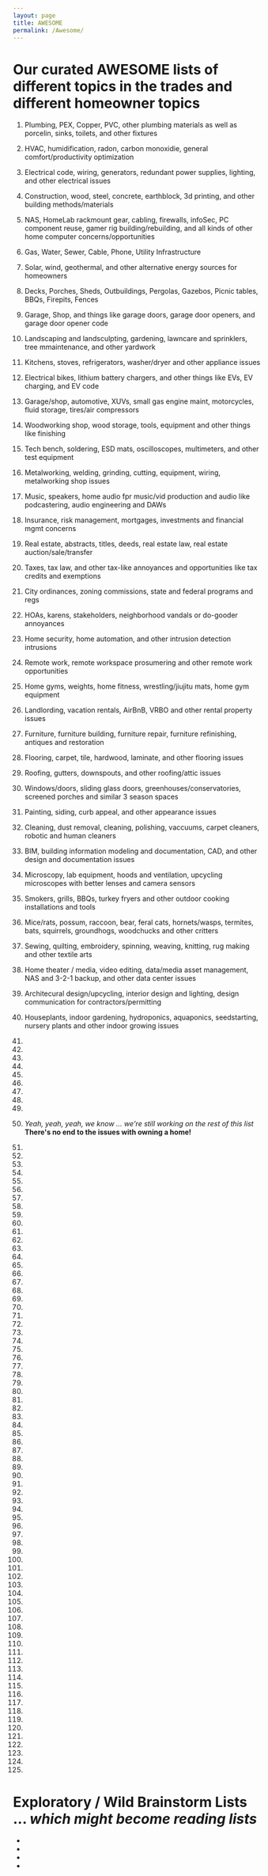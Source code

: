 ```yaml
---
layout: page
title: AWESOME
permalink: /Awesome/
---
```



# Our curated AWESOME lists of different topics in the trades and different homeowner topics


1) Plumbing, PEX, Copper, PVC, other plumbing materials as well as porcelin, sinks, toilets, and other fixtures 

2) HVAC, humidification, radon, carbon monoxidie, general comfort/productivity optimization

3) Electrical code, wiring, generators, redundant power supplies, lighting, and other electrical issues

4) Construction, wood, steel, concrete, earthblock, 3d printing, and other building methods/materials 

5) NAS, HomeLab rackmount gear, cabling, firewalls, infoSec, PC component reuse, gamer rig building/rebuilding, and all kinds of other home computer concerns/opportunities

6) Gas, Water, Sewer, Cable, Phone, Utility Infrastructure

7) Solar, wind, geothermal, and other alternative energy sources for homeowners

8) Decks, Porches, Sheds, Outbuildings, Pergolas, Gazebos, Picnic tables, BBQs, Firepits, Fences

9) Garage, Shop, and things like garage doors, garage door openers, and garage door opener code

10) Landscaping and landsculpting, gardening, lawncare and sprinklers, tree mmaintenance, and other yardwork

11) Kitchens, stoves, refrigerators, washer/dryer and other appliance issues

12) Electrical bikes, lithium battery chargers, and other things like EVs, EV charging, and EV code

13) Garage/shop, automotive, XUVs, small gas engine maint, motorcycles, fluid storage, tires/air compressors

14) Woodworking shop, wood storage, tools, equipment and other things like finishing 

15) Tech bench, soldering, ESD mats, oscilloscopes, multimeters, and other test equipment

16) Metalworking, welding, grinding, cutting, equipment, wiring, metalworking shop issues

17) Music, speakers, home audio fpr music/vid production and audio like podcastering, audio engineering and DAWs

18) Insurance, risk management, mortgages, investments and financial mgmt concerns

19) Real estate, abstracts, titles, deeds, real estate law, real estate auction/sale/transfer

20) Taxes, tax law, and other tax-like annoyances and opportunities like tax credits and exemptions

21) City ordinances, zoning commissions, state and federal programs and regs

22) HOAs, karens, stakeholders, neighborhood vandals or do-gooder annoyances

23) Home security, home automation, and other intrusion detection intrusions

24) Remote work, remote workspace prosumering and other remote work opportunities

25) Home gyms, weights, home fitness, wrestling/jiujitu mats, home gym equipment

26) Landlording, vacation rentals, AirBnB, VRBO and other rental property issues

27) Furniture, furniture building, furniture repair, furniture refinishing, antiques and restoration

28) Flooring, carpet, tile, hardwood, laminate, and other flooring issues

29) Roofing, gutters, downspouts, and other roofing/attic issues

30) Windows/doors, sliding glass doors, greenhouses/conservatories, screened porches and similar 3 season spaces

31) Painting, siding, curb appeal, and other appearance issues

32) Cleaning, dust removal, cleaning, polishing, vaccuums, carpet cleaners, robotic and human cleaners

33) BIM, building information modeling and documentation, CAD, and other design and documentation issues

34) Microscopy, lab equipment, hoods and ventilation, upcycling microscopes with better lenses and camera sensors

35) Smokers, grills, BBQs, turkey fryers and other outdoor cooking installations and tools

36) Mice/rats, possum, raccoon, bear, feral cats, hornets/wasps, termites, bats, squirrels, groundhogs, woodchucks and other critters

37) Sewing, quilting, embroidery, spinning, weaving, knitting, rug making and other textile arts

38) Home theater / media, video editing, data/media asset management, NAS and 3-2-1 backup, and other data center issues

39) Architecural design/upcycling, interior design and lighting, design communication for contractors/permitting

40) Houseplants, indoor gardening, hydroponics, aquaponics, seedstarting, nursery plants and other indoor growing issues

41)

42) 

43)

44) 

45)

46)

47)

48)

49)

50) *Yeah, yeah, yeah, we know ... we're still working on the rest of this list* **There's no end to the issues with owning a home!**

51)

52) 

53)

54) 

55)

56)

57)

58)

59)

60)

61)

62) 

63)

64) 

65)

66)

67)

68)

69)

70)

71)

72) 

73)

74) 

75)

76)

77)

78)

79)

80)

81)

82) 

83)

84) 

85)

86)

87)

88)

89)

90)

91)

92) 

93)

94) 

95)

96)

97)

98)

99)

100)

101)

102) 

103)

104) 

105)

106)

107)

108)

109)

110)

111)

112) 

113)

114) 

115)

116)

117)

118)

119)

120)

121)

122)

123)

124)

125)

# Exploratory / Wild Brainstorm Lists ... *which might become reading lists*


* 

* 

* 

* 
